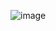 ![image](https://user-images.githubusercontent.com/89614792/177004107-f804def1-2d71-4ad3-b67a-9b6963290272.png)
